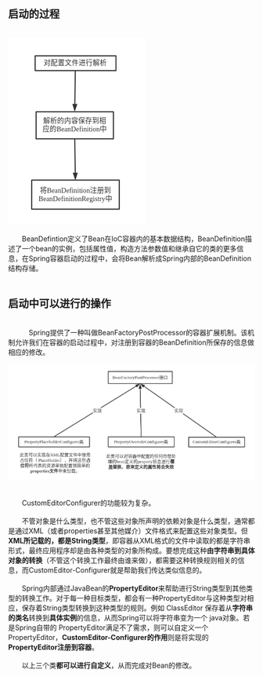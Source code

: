 &emsp;  
&emsp;  
## 启动的过程&emsp;  
&emsp;  
![1](容器的启动过程/1.png)&emsp;  
&emsp;  
​&emsp;&emsp;BeanDefintion定义了Bean在IoC容器内的基本数据结构，BeanDefinition描述了一个bean的实例，包括属性值，构造方法参数值和继承自它的类的更多信息，在Spring容器启动的过程中，会将Bean解析成Spring内部的BeanDefinition结构存储。&emsp;  
&emsp;  
## 启动中可以进行的操作&emsp;  
&emsp;  
​&emsp;&emsp;&emsp;Spring提供了一种叫做BeanFactoryPostProcessor的容器扩展机制。该机制允许我们在容器的启动过程中，对注册到容器的BeanDefinition所保存的信息做相应的修改。&emsp;  
&emsp;  
![2](容器的启动过程/2.png)&emsp;  
&emsp;  
​&emsp;&emsp;CustomEditorConfigurer的功能较为复杂。&emsp;  
&emsp;  
​&emsp;&emsp;不管对象是什么类型，也不管这些对象所声明的依赖对象是什么类型，通常都是通过XML（或者properties甚至其他媒介）文件格式来配置这些对象类型。但**XML所记载的，都是String类型**，即容器从XML格式的文件中读取的都是字符串形式，最终应用程序却是由各种类型的对象所构成。要想完成这种**由字符串到具体对象的转换**（不管这个转换工作最终由谁来做），都需要这种转换规则相关的信息，而CustomEditor-Configurer就是帮助我们传达类似信息的。&emsp;  
&emsp;  
​&emsp;&emsp;Spring内部通过JavaBean的**PropertyEditor**来帮助进行String类型到其他类型的转换工作。对于每一种目标类型，都会有一种PropertyEditor与这种类型对相应，保存着String类型转换到这种类型的规则。例如 ClassEditor 保存着从**字符串的类名**转换到**具体实例**的信息，从而Spring可以将字符串变为一个 java对象。若是Spring自带的 PropertyEditor满足不了需求，则可以自定义一个 PropertyEditor，**CustomEditor-Configurer的作用**则是将实现的**PropertyEditor注册到容器**。&emsp;  
&emsp;  
​&emsp;&emsp;以上三个类**都可以进行自定义**，从而完成对Bean的修改。&emsp;  
&emsp;  
&emsp;  
